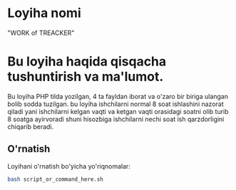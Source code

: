 # Loyiha nomi

"WORK of TREACKER"

# Bu loyiha haqida qisqacha tushuntirish va ma'lumot.

Bu loyiha PHP tilda yozilgan, 4 ta fayldan iborat va o'zaro bir biriga ulangan bolib sodda tuzilgan.
bu loyiha ishchilarni normal 8 soat ishlashini nazorat qiladi yani ishchilarni kelgan vaqti va ketgan vaqti orasidagi soatni olib turib 
8 soatga ayirvoradi shuni hisozbiga ishchilarni nechi soat ish qarzdorligini chiqarib beradi.

## O'rnatish

Loyihani o'rnatish bo'yicha yo'riqnomalar:

```bash
bash script_or_command_here.sh
